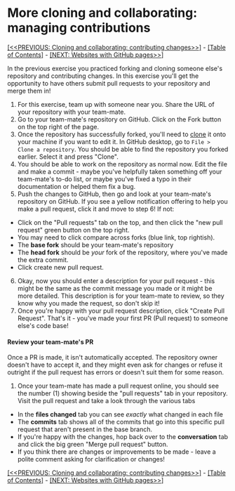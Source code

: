 # More cloning and collaborating: managing contributions

[[<<PREVIOUS: Cloning and collaborating: contributing changes>>]](git-03-cloning-and-collaborating) -
[[Table of Contents]](../../index) - [[NEXT: Websites with GitHub pages>>]](git-02-websites-with-github-pages)

In the previous exercise you practiced forking and cloning someone else's repository and contributing changes. In this exercise you'll get the opportunity to have others submit pull requests to your repository and merge them in!

1. For this exercise, team up with someone near you. Share the URL of your repository with your team-mate.
2. Go to your team-mate's repository on GitHub. Click on the Fork button on the top right of the page.
3. Once the repository has successfully forked, you'll need to [clone](https://help.github.com/articles/cloning-a-repository/) it onto your machine if you want to edit it. In GitHub desktop, go to `File > Clone a repository`. You should be able to find the repository you forked earlier. Select it and press "Clone".
4. You should be able to work on the repository as normal now. Edit the file and make a commit - maybe you've helpfully taken something off your team-mate's to-do list, or maybe you've fixed a typo in their documentation or helped them fix a bug.  
5. Push the changes to GitHub, then go and look at your team-mate's repository on GitHub. If you see a yellow notification offering to help you make a pull request, click it and move to step 6! If not:
  - Click on the "Pull requests" tab on the top, and then click the "new pull request" green button on the top right.
  - You may need to click compare across forks (blue link, top rightish).
  - The **base fork** should be your team-mate's repository
  - The **head fork** should be _your_ fork of the repository, where you've made the extra commit.
  - Click create new pull request.
6. Okay, now you should enter a description for your pull request - this might be the same as the commit message you made or it might be more detailed. This description is for your team-mate to review, so they know why you made the request, so don't skip it!
7. Once you're happy with your pull request description, click "Create Pull Request". That's it - you've made your first PR (Pull request) to someone else's code base!

#### Review your team-mate's PR

Once a PR is made, it isn't automatically accepted. The repository owner doesn't have to accept it, and they might even ask for changes or refuse it outright if the pull request has errors or doesn't suit them for some reason.

1. Once your team-mate has made a pull request online, you should see the number (1) showing beside the "pull requests" tab in your repository. Visit the pull request and take a look through the various tabs
  - In the **files changed** tab you can see _exactly_ what changed in each file
  - The **commits** tab shows all of the commits that go into this specific pull request that aren't present in the base branch.
  - If you're happy with the changes, hop back over to the **conversation** tab and click the big green "Merge pull request" button.
  - If you think there are changes or improvements to be made - leave a polite comment asking for clarification or changes!


[[<<PREVIOUS: Cloning and collaborating: contributing changes>>]](git-03-cloning-and-collaborating) -
[[Table of Contents]](../../index) - [[NEXT: Websites with GitHub pages>>]](git-02-websites-with-github-pages)

